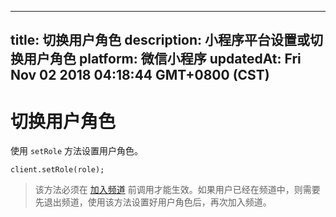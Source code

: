
---
title: 切换用户角色
description: 小程序平台设置或切换用户角色
platform: 微信小程序
updatedAt: Fri Nov 02 2018 04:18:44 GMT+0800 (CST)
---
# 切换用户角色
使用 `setRole` 方法设置用户角色。

```
client.setRole(role);
```

> 该方法必须在 [加入频道](../../cn/Interactive%20Broadcast/join_live_mini.md) 前调用才能生效。如果用户已经在频道中，则需要先退出频道，使用该方法设置好用户角色后，再次加入频道。

